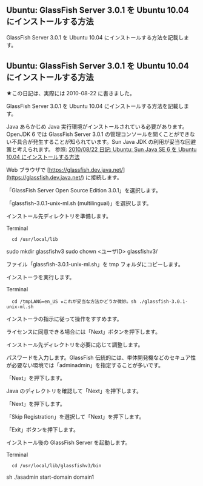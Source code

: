 ## Ubuntu: GlassFish Server 3.0.1 を Ubuntu 10.04 にインストールする方法

GlassFish Server 3.0.1 を Ubuntu 10.04 にインストールする方法を記載します。






## Ubuntu: GlassFish Server 3.0.1 を Ubuntu 10.04 にインストールする方法


★この日記は、実際には 2010-08-22 に書きました。

GlassFish Server 3.0.1 を Ubuntu 10.04 にインストールする方法を記載します。

Java
あらかじめ Java 実行環境がインストールされている必要があります。
  OpenJDK 6 では GlassFish Server 3.0.1 の管理コンソールを開くことができない不具合が発生することが知られています。Sun
  Java JDK の利用が妥当な回避策と考えられます。
  参照: [2010/08/22 日記: Ubuntu: Sun Java SE 6 を Ubuntu 10.04 にインストールする方法](ig100822.html)
  


Web ブラウザで [https://glassfish.dev.java.net/](https://glassfish.dev.java.net/) に接続します。

「GlassFish Server Open Source Edition 3.0.1」を選択します。

「glassfish-3.0.1-unix-ml.sh (multilingual)」を選択します。

インストール先ディレクトリを準備します。

Terminal

      cd /usr/local/lib
sudo mkdir glassfishv3
sudo chown <ユーザID> glassfishv3/
      


ファイル「glassfish-3.0.1-unix-ml.sh」を tmp フォルダにコピーします。

インストーラを実行します。

Terminal

      cd /tmpLANG=en_US ★これが妥当な方法かどうか微妙。sh ./glassfish-3.0.1-unix-ml.sh
      


インストーラの指示に従って操作をすすめます。


ライセンスに同意できる場合には「Next」ボタンを押下します。


インストール先ディレクトリを必要に応じて調整します。


パスワードを入力します。GlassFish 伝統的には、単体開発機などのセキュア性が必要ない環境では「adminadmin」を指定することが多いです。


「Next」を押下します。


Java のディレクトリを確認して「Next」を押下します。


「Next」を押下します。


「Skip Registration」を選択して「Next」を押下します。


「Exit」ボタンを押下します。



インストール後の GlassFish Server を起動します。

Terminal

      cd /usr/local/lib/glassfishv3/bin
sh ./asadmin start-domain domain1